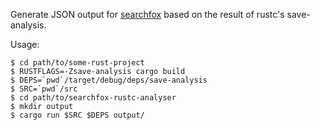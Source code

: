 Generate JSON output for [searchfox](https://github.com/bill-mccloskey/mozsearch) based on the result of rustc's save-analysis.

Usage:

    $ cd path/to/some-rust-project
    $ RUSTFLAGS=-Zsave-analysis cargo build
    $ DEPS=`pwd`/target/debug/deps/save-analysis
    $ SRC=`pwd`/src
    $ cd path/to/searchfox-rustc-analyser
    $ mkdir output
    $ cargo run $SRC $DEPS output/
